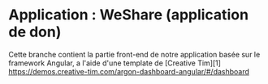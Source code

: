 # Application : WeShare (application de don)

Cette branche contient la partie front-end de notre application basée sur le framework Angular, a l'aide d'une template de [Creative Tim][1]
https://demos.creative-tim.com/argon-dashboard-angular/#/dashboard
